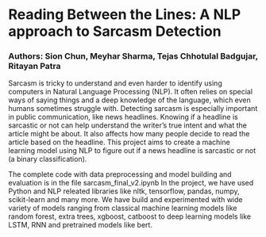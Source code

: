 # Reading Between the Lines: A NLP approach to Sarcasm Detection
### Authors: Sion Chun, Meyhar Sharma, Tejas Chhotulal Badgujar, Ritayan Patra

Sarcasm is tricky to understand and even harder to identify using computers in Natural Language Processing
(NLP). It often relies on special ways of saying things and a deep knowledge of the language, which even humans
sometimes struggle with. Detecting sarcasm is especially important in public communication, like news headlines.
Knowing if a headline is sarcastic or not can help understand the writer’s true intent and what the article might be about. It
also affects how many people decide to read the article based on the headline. This project aims to create a machine
learning model using NLP to figure out if a news headline is sarcastic or not (a binary classification).


The complete code with data preprocessing and model building and evaluation is in the file sarcasm_final_v2.ipynb
In the project, we have used Python and NLP releated libraries like nltk, tensorflow, pandas, numpy, scikit-learn and many more.
We have build and experimented with wide variety of models ranging from classical machine learning models like random forest, extra trees, xgboost, catboost to deep learning models like LSTM, RNN and pretrained models like bert.
